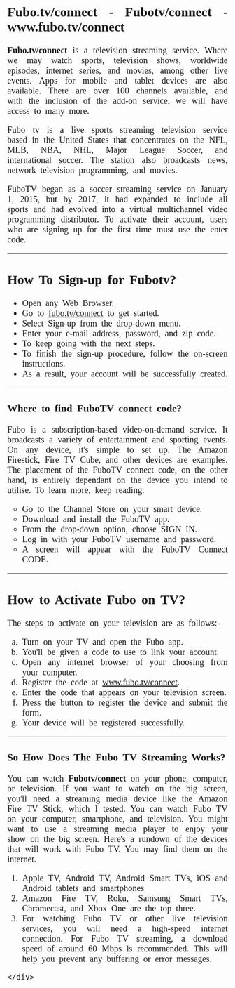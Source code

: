 <div class="container" style="font-family: 'Times New Roman', Times, serif; font-size: 20px; word-spacing: 5px;" align="justify">
<meta name="msvalidate.01" content="09B7D15C6139EBA4698471C1C9CA14D4" />
<h2>Fubo.tv/connect - Fubotv/connect - www.fubo.tv/connect</h2>
<p><b>Fubo.tv/connect</b> is a television streaming service. Where we may watch sports, television shows, worldwide episodes, internet series, and movies, among other live events. Apps for mobile and tablet devices are also available. There are over 100 channels available, and with the inclusion of the add-on service, we will have access to many more.</p>
<p>Fubo tv is a live sports streaming television service based in the United States that concentrates on the NFL, MLB, NBA, NHL, Major League Soccer, and international soccer. The station also broadcasts news, network television programming, and movies.</p> <p>FuboTV began as a soccer streaming service on January 1, 2015, but by 2017, it had expanded to include all sports and had evolved into a virtual multichannel video programming distributor. To activate their account, users who are signing up for the first time must use the enter code.</p>
<hr />
<h2>How To Sign-up for Fubotv?</h2>
<ul>
<li>Open any Web Browser.</li>
<li>Go to <a href="https://fubotvconnect.jstartcanon.com">fubo.tv/connect</a> to get started.</li>
<li>Select Sign-up from the drop-down menu.</li>
<li>Enter your e-mail address, password, and zip code.</li>
<li>To keep going with the next steps.</li>
<li>To finish the sign-up procedure, follow the on-screen instructions.</li>
<li>As a result, your account will be successfully created.</li>
</ul>
<hr />
<h3><strong>Where to find FuboTV connect code?</strong></h3>
<p>Fubo is a subscription-based video-on-demand service. It broadcasts a variety of entertainment and sporting events. On any device, it's simple to set up. The Amazon Firestick, Fire TV Cube, and other devices are examples. The placement of the FuboTV connect code, on the other hand, is entirely dependant on the device you intend to utilise. To learn more, keep reading.</p>
<ul style="list-style-type: circle;">
<li>Go to the Channel Store on your smart device.</li>
<li>Download and install the FuboTV app.</li>
<li>From the drop-down option, choose SIGN IN.</li>
<li>Log in with your FuboTV username and password.</li>
<li>A screen will appear with the FuboTV Connect CODE.</li>
</ul>
<hr />
<h2>How to Activate Fubo on TV?</h2>
<p>The steps to activate on your television are as follows:-</p>
<ol style="list-style-type: lower-alpha;">
<li>Turn on your TV and open the Fubo app.</li>
<li>You'll be given a code to use to link your account.</li>
<li>Open any internet browser of your choosing from your computer.</li>
<li>Register the code at <a href="https://fubotvconnect.jstartcanon.com">www.fubo.tv/connect</a>.</li>
<li>Enter the code that appears on your television screen.</li>
<li>Press the button to register the device and submit the form.</li>
<li>Your device will be registered successfully.</li>
</ol>
<hr />
<h3><strong>So How Does The Fubo TV Streaming Works?</strong></h3>
<p>You can watch <b>Fubotv/connect</b> on your phone, computer, or television. If you want to watch on the big screen, you'll need a streaming media device like the Amazon Fire TV Stick, which I tested. You can watch Fubo TV on your computer, smartphone, and television. You might want to use a streaming media player to enjoy your show on the big screen. Here's a rundown of the devices that will work with Fubo TV. You may find them on the internet.</p>
<ol>
<li>Apple TV, Android TV, Android Smart TVs, iOS and Android tablets and smartphones</li>
<li>Amazon Fire TV, Roku, Samsung Smart TVs, Chromecast, and Xbox One are the top three. </li>
<li>For watching Fubo TV or other live television services, you will need a high-speed internet connection. For Fubo TV streaming, a download speed of around 60 Mbps is recommended. This will help you prevent any buffering or error messages.</li>
</ol>
		

	</div>
